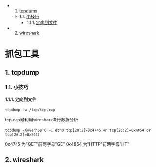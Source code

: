 <!-- vscode-markdown-toc -->
* 1. [tcpdump](#tcpdump)
	* 1.1. [小技巧](#)
		* 1.1.1. [定向到文件](#-1)
* 2. [wireshark](#wireshark)

<!-- vscode-markdown-toc-config
	numbering=true
	autoSave=true
	/vscode-markdown-toc-config -->
<!-- /vscode-markdown-toc -->
# 抓包工具
##  1. <a name='tcpdump'></a>tcpdump
###  1.1. <a name=''></a>小技巧
####  1.1.1. <a name='-1'></a>定向到文件
```
tcpdump -w /tmp/tcp.cap
```
tcp.cap可利用wireshark进行数据分析
####
```
tcpdump -XvvennSs 0 -i eth0 tcp[20:2]=0x4745 or tcp[20:2]=0x4854 or tcp[20:2]=0x504f
```

0x4745 为"GET"前两字母"GE"
0x4854 为"HTTP"前两字母"HT"

##  2. <a name='wireshark'></a>wireshark